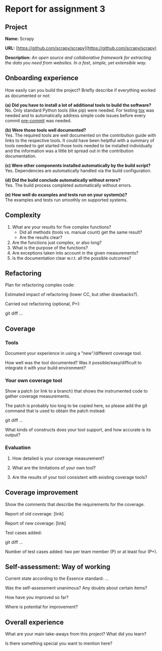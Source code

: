 # Report for assignment 3

## Project

**Name:** Scrapy

**URL:** [https://github.com/scrapy/scrapy](https://github.com/scrapy/scrapy)

**Description:** *An open source and collaborative framework for extracting the data you need from websites. In a fast, simple, yet extensible way.*


## Onboarding experience

How easily can you build the project? Brieﬂy describe if everything worked as documented or not:

**(a) Did you have to install a lot of additional tools to build the software?**  
No. Only standard Python tools (like pip) were needed. For testing [tox](https://tox.wiki/en/latest/index.html) was needed and to automatically address simple code issues before every commit [pre-commit](https://pre-commit.com/) was needed.

**(b) Were those tools well documented?**  
Yes. The required tools are well documented on the contribution guide with links to the respective tools. It could have been helptful with a summary of tools needed to get started those tools needed to be installed individually and the information was a little bit spread out in the contribution documentation.

**(c) Were other components installed automatically by the build script?**  
Yes. Dependencies are automatically handled via the build configuration.

**(d) Did the build conclude automatically without errors?**  
Yes. The build process completed automatically without errors.

**(e) How well do examples and tests run on your system(s)?**  
The examples and tests run smoothly on supported systems.


## Complexity

1. What are your results for five complex functions?
   * Did all methods (tools vs. manual count) get the same result?
   * Are the results clear?
2. Are the functions just complex, or also long?
3. What is the purpose of the functions?
4. Are exceptions taken into account in the given measurements?
5. Is the documentation clear w.r.t. all the possible outcomes?

## Refactoring

Plan for refactoring complex code:

Estimated impact of refactoring (lower CC, but other drawbacks?).

Carried out refactoring (optional, P+):

git diff ...

## Coverage

### Tools

Document your experience in using a "new"/different coverage tool.

How well was the tool documented? Was it possible/easy/difficult to
integrate it with your build environment?

### Your own coverage tool

Show a patch (or link to a branch) that shows the instrumented code to
gather coverage measurements.

The patch is probably too long to be copied here, so please add
the git command that is used to obtain the patch instead:

git diff ...

What kinds of constructs does your tool support, and how accurate is
its output?

### Evaluation

1. How detailed is your coverage measurement?

2. What are the limitations of your own tool?

3. Are the results of your tool consistent with existing coverage tools?

## Coverage improvement

Show the comments that describe the requirements for the coverage.

Report of old coverage: [link]

Report of new coverage: [link]

Test cases added:

git diff ...

Number of test cases added: two per team member (P) or at least four (P+).

## Self-assessment: Way of working

Current state according to the Essence standard: ...

Was the self-assessment unanimous? Any doubts about certain items?

How have you improved so far?

Where is potential for improvement?

## Overall experience

What are your main take-aways from this project? What did you learn?

Is there something special you want to mention here?
